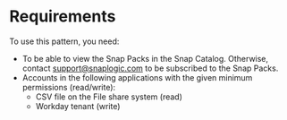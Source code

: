 # Requirements

To use this pattern, you need:

* To be able to view the Snap Packs in the Snap Catalog. Otherwise, contact [support@snaplogic.com](mailto:support@snaplogic.com) to be subscribed to the Snap Packs.
* Accounts in the following applications with the given minimum permissions (read/write):
  * CSV file on the File share system (read)
  * Workday tenant (write)

